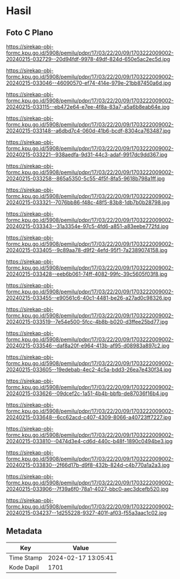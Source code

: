 # Hasil

## Foto C Plano

https://sirekap-obj-formc.kpu.go.id/5908/pemilu/pdpr/17/03/22/20/09/1703222009002-20240215-032729--20d94fdf-9978-49df-824d-650e5ac2ec5d.jpg

https://sirekap-obj-formc.kpu.go.id/5908/pemilu/pdpr/17/03/22/20/09/1703222009002-20240215-033046--46090570-ef74-414e-979e-21bb87450a6d.jpg

https://sirekap-obj-formc.kpu.go.id/5908/pemilu/pdpr/17/03/22/20/09/1703222009002-20240215-033115--eb472e64-e7ee-4f8a-83a7-a5a6b8eab64e.jpg

https://sirekap-obj-formc.kpu.go.id/5908/pemilu/pdpr/17/03/22/20/09/1703222009002-20240215-033148--a6dbd7c4-060d-41b6-bcdf-8304ca763487.jpg

https://sirekap-obj-formc.kpu.go.id/5908/pemilu/pdpr/17/03/22/20/09/1703222009002-20240215-033221--938aedfa-9d31-44c3-adaf-9917dc9dd367.jpg

https://sirekap-obj-formc.kpu.go.id/5908/pemilu/pdpr/17/03/22/20/09/1703222009002-20240215-033258--865a5350-5c55-4f5f-8fa5-9618b798a1ff.jpg

https://sirekap-obj-formc.kpu.go.id/5908/pemilu/pdpr/17/03/22/20/09/1703222009002-20240215-033321--7076bb86-f48c-48f5-83b8-1db7b0b28798.jpg

https://sirekap-obj-formc.kpu.go.id/5908/pemilu/pdpr/17/03/22/20/09/1703222009002-20240215-033343--31a3354e-97c5-4fd6-a851-a83eebe772fd.jpg

https://sirekap-obj-formc.kpu.go.id/5908/pemilu/pdpr/17/03/22/20/09/1703222009002-20240215-033405--9c89aa78-d9f2-4efd-95f1-7a2389074158.jpg

https://sirekap-obj-formc.kpu.go.id/5908/pemilu/pdpr/17/03/22/20/09/1703222009002-20240215-033428--eeb6b061-74ff-4082-99fc-39c5605f03f8.jpg

https://sirekap-obj-formc.kpu.go.id/5908/pemilu/pdpr/17/03/22/20/09/1703222009002-20240215-033455--e90561c6-40c1-4481-be26-a27ad0c98326.jpg

https://sirekap-obj-formc.kpu.go.id/5908/pemilu/pdpr/17/03/22/20/09/1703222009002-20240215-033519--7e54e500-5fcc-4b8b-b020-d3ffee25bd77.jpg

https://sirekap-obj-formc.kpu.go.id/5908/pemilu/pdpr/17/03/22/20/09/1703222009002-20240215-033546--daf8a20f-e964-413b-af95-d08983a897c2.jpg

https://sirekap-obj-formc.kpu.go.id/5908/pemilu/pdpr/17/03/22/20/09/1703222009002-20240215-033605--19edebab-4ec2-4c5a-bdd3-26ea7e430f34.jpg

https://sirekap-obj-formc.kpu.go.id/5908/pemilu/pdpr/17/03/22/20/09/1703222009002-20240215-033626--09dcef2c-1a51-4b4b-bbfb-de87036f16b4.jpg

https://sirekap-obj-formc.kpu.go.id/5908/pemilu/pdpr/17/03/22/20/09/1703222009002-20240215-033648--6cc62acd-c407-4309-8066-a40723ff7227.jpg

https://sirekap-obj-formc.kpu.go.id/5908/pemilu/pdpr/17/03/22/20/09/1703222009002-20240215-033810--0474d3e4-cd6d-440c-b48f-1890c0494be3.jpg

https://sirekap-obj-formc.kpu.go.id/5908/pemilu/pdpr/17/03/22/20/09/1703222009002-20240215-033830--2f66d17b-d9f8-432b-824d-c4b770a1a2a3.jpg

https://sirekap-obj-formc.kpu.go.id/5908/pemilu/pdpr/17/03/22/20/09/1703222009002-20240215-033906--7f39a6f0-78a1-4027-bbc0-aec3dcefb520.jpg

https://sirekap-obj-formc.kpu.go.id/5908/pemilu/pdpr/17/03/22/20/09/1703222009002-20240215-034237--1d255228-9327-401f-af03-f55a3aac1c02.jpg


## Metadata

| Key        | Value               |
| ---------- | ------------------- |
| Time Stamp | 2024-02-17 13:05:41 |
| Kode Dapil | 1701                |



